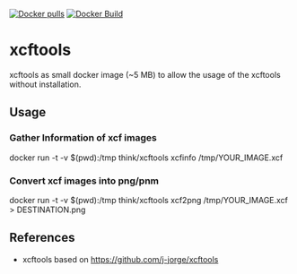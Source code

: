 [![Docker pulls](https://img.shields.io/docker/pulls/think/xcftools.svg)](https://hub.docker.com/r/think/xcftools/)
[![Docker Build](https://img.shields.io/docker/automated/think/xcftools.svg)](https://hub.docker.com/r/think/xcftools/)

# xcftools

xcftools as small docker image (~5 MB) to allow the usage of the xcftools without installation.

## Usage

### Gather Information of xcf images

docker run -t -v $(pwd):/tmp think/xcftools xcfinfo /tmp/YOUR_IMAGE.xcf

### Convert xcf images into png/pnm

docker run -t -v $(pwd):/tmp think/xcftools xcf2png /tmp/YOUR_IMAGE.xcf > DESTINATION.png

## References

 - xcftools based on https://github.com/j-jorge/xcftools
